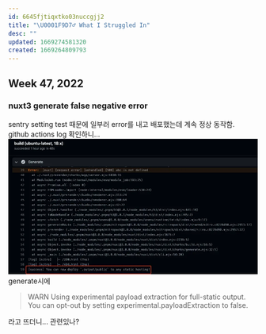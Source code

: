 ```yaml
---
id: 6645fjtiqxtko03nuccgjj2
title: "\U0001F9D7‍♂️ What I Struggled In"
desc: ""
updated: 1669274581320
created: 1669264809793
---
```


## Week 47, 2022

### nuxt3 generate false negative error

sentry setting test 때문에 일부러 error를 내고 배포했는데 계속 정상 동작함.  
github actions log 확인하니...
![](assets/images/what-i-struggle-in/nuxt3-generate__github-actions.webp)  
generate시에

> WARN Using experimental payload extraction for full-static output. You can opt-out by setting experimental.payloadExtraction to false.

라고 뜨더니... 관련있나?

